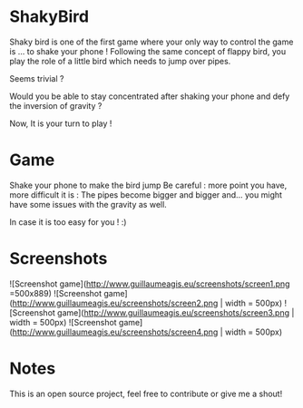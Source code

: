 # ShakyBird

Shaky bird is one of the first game where your only way to control the game is … to shake your phone !
Following the same concept of flappy bird, you play the role of a little bird which needs to jump over pipes.

Seems trivial ?

Would you be able to stay concentrated after shaking your phone and defy the inversion of gravity ?

Now, It is your turn to play !


# Game

Shake your phone to make the bird jump
Be careful : more point you have, more difficult it is : The pipes become bigger and bigger and...
you might have some issues with the gravity as well.

In case it is too easy for you ! :)


# Screenshots

![Screenshot game](http://www.guillaumeagis.eu/screenshots/screen1.png =500x889)
![Screenshot game](http://www.guillaumeagis.eu/screenshots/screen2.png | width = 500px)
![Screenshot game](http://www.guillaumeagis.eu/screenshots/screen3.png | width = 500px)
![Screenshot game](http://www.guillaumeagis.eu/screenshots/screen4.png | width = 500px)



# Notes

This is an open source project, feel free to contribute or give me a shout!
